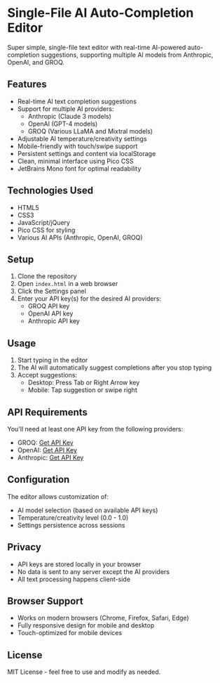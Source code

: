 # Single-File AI Auto-Completion Editor

Super simple, single-file text editor with real-time AI-powered auto-completion suggestions, supporting multiple AI models from Anthropic, OpenAI, and GROQ. 

## Features

- Real-time AI text completion suggestions
- Support for multiple AI providers:
  - Anthropic (Claude 3 models)
  - OpenAI (GPT-4 models)
  - GROQ (Various LLaMA and Mixtral models)
- Adjustable AI temperature/creativity settings
- Mobile-friendly with touch/swipe support
- Persistent settings and content via localStorage
- Clean, minimal interface using Pico CSS
- JetBrains Mono font for optimal readability

## Technologies Used

- HTML5
- CSS3
- JavaScript/jQuery
- Pico CSS for styling
- Various AI APIs (Anthropic, OpenAI, GROQ)

## Setup

1. Clone the repository
2. Open `index.html` in a web browser
3. Click the Settings panel
4. Enter your API key(s) for the desired AI providers:
   - GROQ API key
   - OpenAI API key
   - Anthropic API key

## Usage

1. Start typing in the editor
2. The AI will automatically suggest completions after you stop typing
3. Accept suggestions:
   - Desktop: Press Tab or Right Arrow key
   - Mobile: Tap suggestion or swipe right

## API Requirements

You'll need at least one API key from the following providers:

- GROQ: [Get API Key](https://console.groq.com)
- OpenAI: [Get API Key](https://platform.openai.com)
- Anthropic: [Get API Key](https://console.anthropic.com)

## Configuration

The editor allows customization of:
- AI model selection (based on available API keys)
- Temperature/creativity level (0.0 - 1.0)
- Settings persistence across sessions

## Privacy

- API keys are stored locally in your browser
- No data is sent to any server except the AI providers
- All text processing happens client-side

## Browser Support

- Works on modern browsers (Chrome, Firefox, Safari, Edge)
- Fully responsive design for mobile and desktop
- Touch-optimized for mobile devices

## License

MIT License - feel free to use and modify as needed.